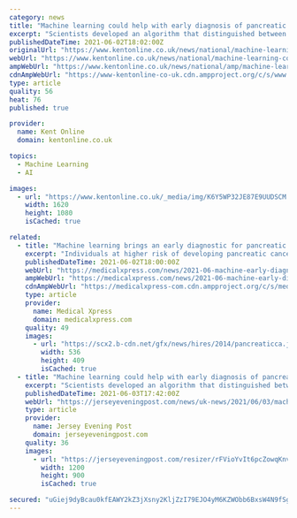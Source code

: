 ```yaml
---
category: news
title: "Machine learning could help with early diagnosis of pancreatic cancer – study"
excerpt: "Scientists developed an algorithm that distinguished between patients who went on to develop pancreatic cancer and those who did not."
publishedDateTime: 2021-06-02T18:02:00Z
originalUrl: "https://www.kentonline.co.uk/news/national/machine-learning-could-help-with-early-diagnosis-of-pancreatic-cancer-study-32449/"
webUrl: "https://www.kentonline.co.uk/news/national/machine-learning-could-help-with-early-diagnosis-of-pancreatic-cancer-study-32449/"
ampWebUrl: "https://www.kentonline.co.uk/news/national/amp/machine-learning-could-help-with-early-diagnosis-of-pancreatic-cancer-study-32449/"
cdnAmpWebUrl: "https://www-kentonline-co-uk.cdn.ampproject.org/c/s/www.kentonline.co.uk/news/national/amp/machine-learning-could-help-with-early-diagnosis-of-pancreatic-cancer-study-32449/"
type: article
quality: 56
heat: 76
published: true

provider:
  name: Kent Online
  domain: kentonline.co.uk

topics:
  - Machine Learning
  - AI

images:
  - url: "https://www.kentonline.co.uk/_media/img/K6Y5WP32JE87E9UUDSCM.jpg"
    width: 1620
    height: 1080
    isCached: true

related:
  - title: "Machine learning brings an early diagnostic for pancreatic cancer a step closer to reality"
    excerpt: "Individuals at higher risk of developing pancreatic cancer could be identified earlier using machine learning (ML) techniques which would result in a greater number of patients surviving the disease,"
    publishedDateTime: 2021-06-02T18:00:00Z
    webUrl: "https://medicalxpress.com/news/2021-06-machine-early-diagnostic-pancreatic-cancer.html"
    ampWebUrl: "https://medicalxpress.com/news/2021-06-machine-early-diagnostic-pancreatic-cancer.amp"
    cdnAmpWebUrl: "https://medicalxpress-com.cdn.ampproject.org/c/s/medicalxpress.com/news/2021-06-machine-early-diagnostic-pancreatic-cancer.amp"
    type: article
    provider:
      name: Medical Xpress
      domain: medicalxpress.com
    quality: 49
    images:
      - url: "https://scx2.b-cdn.net/gfx/news/hires/2014/pancreaticca.jpg"
        width: 536
        height: 409
        isCached: true
  - title: "Machine learning could help with early diagnosis of pancreatic cancer – study"
    excerpt: "Scientists developed an algorithm that distinguished between patients who went on to develop pancreatic cancer and those who did not."
    publishedDateTime: 2021-06-03T17:42:00Z
    webUrl: "https://jerseyeveningpost.com/news/uk-news/2021/06/03/machine-learning-could-help-with-early-diagnosis-of-pancreatic-cancer--study/"
    type: article
    provider:
      name: Jersey Evening Post
      domain: jerseyeveningpost.com
    quality: 36
    images:
      - url: "https://jerseyeveningpost.com/resizer/rFVioYvIt6pcZowqKnvLjNvp05w=/1200x0/cloudfront-us-east-1.images.arcpublishing.com/mna/XVBFYEOYCBDPJCSO3WNJBQRXJM.jpg"
        width: 1200
        height: 900
        isCached: true

secured: "uGiej9dyBcau0kfEAWY2kZ3jXsny2KljZzI79EJO4yM6KZWObb6BxsW4N9fSgagAm4gEhm3FMvoDM+jYiJ37cv3pDPdbqDkis3IaYU4Oy+TdwNDtKZDq+X/O5xlru2Gw1sjqP/rzpAchtLULyHBebQd+1VSURyUxfjn4hIzVAHVM9T2aWtJvp/YRmpsZmbdTMo7AMsaXcy16sLqkqjk31HavZorjVNnnxp3Da1tHs7yL6e6QGQLTLTBaR2ZPzzWqFSBDFGHrxXlsKieWdfW7bnYZ/fjNcB8+YWWQzzQzkby/2apdGe2g22H9T4juNniW8L1Pq+pXN4xluxjpkKTX19bNSqkCg8LsKTCMpNRanG8=;yArxxs3j9Xhb4puBdFNqpA=="
---
```



